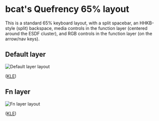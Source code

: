 # bcat's Quefrency 65% layout

This is a standard 65% keyboard layout, with a split spacebar, an HHKB-style
(split) backspace, media controls in the function layer (centered around the
ESDF cluster), and RGB controls in the function layer (on the arrow/nav keys).

## Default layer

![Default layer layout](https://i.imgur.com/gfVTuPO.png)

([KLE](http://www.keyboard-layout-editor.com/#/gists/60a262432bb340b37d364a4424f3037b))

## Fn layer

![Fn layer layout](https://i.imgur.com/7oCdN86.png)

([KLE](http://www.keyboard-layout-editor.com/#/gists/59636898946da51f91fb290f8e078b4d))
